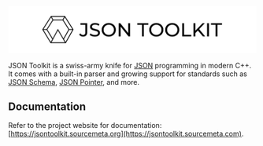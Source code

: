 ![JSON Toolkit](./assets/banner.png)

JSON Toolkit is a swiss-army knife for [JSON](https://www.json.org) programming
in modern C++. It comes with a built-in parser and growing support for
standards such as [JSON Schema](http://json-schema.org), [JSON
Pointer](https://www.rfc-editor.org/rfc/rfc6901), and more.

Documentation
-------------

Refer to the project website for documentation:
[https://jsontoolkit.sourcemeta.org](https://jsontoolkit.sourcemeta.com).
